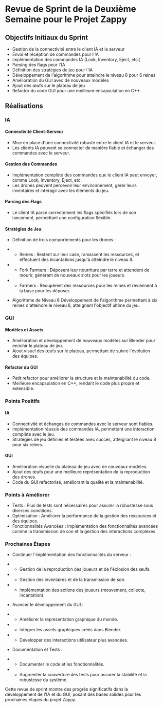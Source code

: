 # Revue de Sprint de la Deuxième Semaine pour le Projet Zappy

## Objectifs Initiaux du Sprint

- Gestion de la connectivité entre le client IA et le serveur
- Envoi et réception de commandes pour l'IA
- Implémentation des commandes IA (Look, Inventory, Eject, etc.)
- Parsing des flags pour l'IA
- Définition des stratégies de jeu pour l'IA
- Développement de l'algorithme pour atteindre le niveau 8 pour 6 reines
- Amélioration du GUI avec de nouveaux modèles
- Ajout des œufs sur le plateau de jeu
- Refactor du code GUI pour une meilleure encapsulation en C++

## Réalisations

### IA

#### Connectivité Client-Serveur
- Mise en place d'une connectivité robuste entre le client IA et le serveur.
- Les clients IA peuvent se connecter de manière fiable et échanger des commandes avec le serveur.

#### Gestion des Commandes
- Implémentation complète des commandes que le client IA peut envoyer, comme Look, Inventory, Eject, etc.
- Les drones peuvent percevoir leur environnement, gérer leurs inventaires et interagir avec les éléments du jeu.

#### Parsing des Flags
- Le client IA parse correctement les flags spécifiés lors de son lancement, permettant une configuration flexible.

#### Stratégies de Jeu
- Définition de trois comportements pour les drones :
- - Reines : Restent sur leur case, ramassent les ressources, et effectuent des incantations jusqu'à atteindre le niveau 8.
- - Fork Farmers : Déposent leur nourriture par terre et attendent de mourir, générant de nouveaux slots pour les joueurs.
- - Farmers : Récupèrent des ressources pour les reines et reviennent à la base pour les déposer.

- Algorithme de Niveau 8
Développement de l'algorithme permettant à six reines d'atteindre le niveau 8, atteignant l'objectif ultime du jeu.

### GUI

#### Modèles et Assets
- Amélioration et développement de nouveaux modèles sur Blender pour enrichir le plateau de jeu.
- Ajout visuel des œufs sur le plateau, permettant de suivre l'évolution des équipes.

#### Refactor du GUI

- Petit refactor pour améliorer la structure et la maintenabilité du code.
- Meilleure encapsulation en C++, rendant le code plus propre et extensible.

### Points Positifs

#### IA
- Connectivité et échanges de commandes avec le serveur sont fiables.
- Implémentation réussie des commandes IA, permettant une interaction complète avec le jeu.
- Stratégies de jeu définies et testées avec succès, atteignant le niveau 8 pour six reines.

#### GUI
- Amélioration visuelle du plateau de jeu avec de nouveaux modèles.
- Ajout des œufs pour une meilleure représentation de la reproduction des drones.
- Code du GUI refactorisé, améliorant la qualité et la maintenabilité.

### Points à Améliorer

- Tests : Plus de tests sont nécessaires pour assurer la robustesse sous diverses conditions.
- Optimisation : Améliorer la performance de la gestion des ressources et des équipes.
- Fonctionnalités Avancées : Implémentation des fonctionnalités avancées comme la transmission de son et la gestion des interactions complexes.

### Prochaines Étapes

- Continuer l'implémentation des fonctionnalités du serveur :

- - Gestion de la reproduction des joueurs et de l'éclosion des œufs.
- - Gestion des inventaires et de la transmission de son.
- - Implémentation des actions des joueurs (mouvement, collecte, incantation).

- Avancer le développement du GUI :

- - Améliorer la représentation graphique du monde.
- - Intégrer les assets graphiques créés dans Blender.
- - Développer des interactions utilisateur plus avancées.

- Documentation et Tests :

- - Documenter le code et les fonctionnalités.
- - Augmenter la couverture des tests pour assurer la stabilité et la robustesse du système.

Cette revue de sprint montre des progrès significatifs dans le développement de l'IA et du GUI, posant des bases solides pour les prochaines étapes du projet Zappy.

